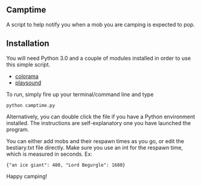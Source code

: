 ## Camptime

A script to help notify you when a mob you are camping is expected to pop.

## Installation

You will need Python 3.0 and a couple of modules installed in order to use this simple script.

* [colorama](https://pypi.org/project/colorama/)
* [playsound](https://pypi.org/project/playsound/)

To run, simply fire up your terminal/command line and type 

    python camptime.py

Alternatively, you can double click the file if you have a Python environment installed. The instructions are self-explanatory one you have launched the program.

You can either add mobs and their respawn times as you go, or edit the bestiary.txt file directly. Make sure you use an int for the respawn time, which is measured in seconds. Ex:

    {"an ice giant": 480, "Lord Begurgle": 1680}



Happy camping!

